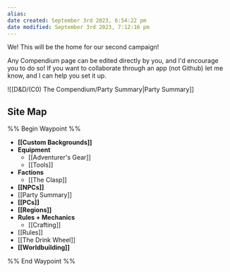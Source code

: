 ```yaml
---
alias: 
date created: September 3rd 2023, 6:54:22 pm
date modified: September 3rd 2023, 7:12:16 pm
---
```


We! This will be the home for our second campaign!

Any Compendium page can be edited directly by you, and I'd encourage you to do so! If you want to collaborate through an app (not Github) let me know, and I can help you set it up.

![[D&D/(C0) The Compendium/Party Summary|Party Summary]]

## Site Map
%% Begin Waypoint %%
- **[[Custom Backgrounds]]**
- **Equipment**
	- [[Adventurer's Gear]]
	- [[Tools]]
- **Factions**
	- [[The Clasp]]
- **[[NPCs]]**
- [[Party Summary]]
- **[[PCs]]**
- **[[Regions]]**
- **Rules + Mechanics**
	- [[Crafting]]
- [[Rules]]
- [[The Drink Wheel]]
- **[[Worldbuilding]]**

%% End Waypoint %%
